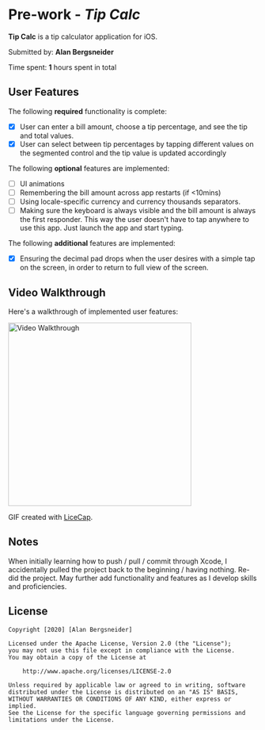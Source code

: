 # Pre-work - *Tip Calc*

**Tip Calc** is a tip calculator application for iOS.

Submitted by: **Alan Bergsneider**

Time spent: **1** hours spent in total

## User Features

The following **required** functionality is complete:

* [x] User can enter a bill amount, choose a tip percentage, and see the tip and total values.
* [x] User can select between tip percentages by tapping different values on the segmented control and the tip value is updated accordingly

The following **optional** features are implemented:

* [ ] UI animations
* [ ] Remembering the bill amount across app restarts (if <10mins)
* [ ] Using locale-specific currency and currency thousands separators.
* [ ] Making sure the keyboard is always visible and the bill amount is always the first responder. This way the user doesn't have to tap anywhere to use this app. Just launch the app and start typing.

The following **additional** features are implemented:

- [x] Ensuring the decimal pad drops when the user desires with a simple tap on the screen, in order to return to full view of the screen.

## Video Walkthrough

Here's a walkthrough of implemented user features:

<img src='https://imgur.com/a/GN3XgwT' title='Video Walkthrough' width='370' alt='Video Walkthrough' />

GIF created with [LiceCap](http://www.cockos.com/licecap/).

## Notes

When initially learning how to push / pull / commit through Xcode, I accidentally pulled the project back to the beginning / having nothing. 
Re-did the project. May further add functionality and features as I develop skills and proficiencies.

## License

    Copyright [2020] [Alan Bergsneider]

    Licensed under the Apache License, Version 2.0 (the "License");
    you may not use this file except in compliance with the License.
    You may obtain a copy of the License at

        http://www.apache.org/licenses/LICENSE-2.0

    Unless required by applicable law or agreed to in writing, software
    distributed under the License is distributed on an "AS IS" BASIS,
    WITHOUT WARRANTIES OR CONDITIONS OF ANY KIND, either express or implied.
    See the License for the specific language governing permissions and
    limitations under the License.
